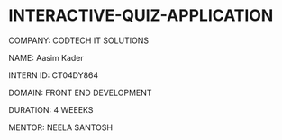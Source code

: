# INTERACTIVE-QUIZ-APPLICATION

COMPANY: CODTECH IT SOLUTIONS

NAME: Aasim Kader

INTERN ID: CT04DY864

DOMAIN: FRONT END DEVELOPMENT

DURATION: 4 WEEEKS

MENTOR: NEELA SANTOSH

